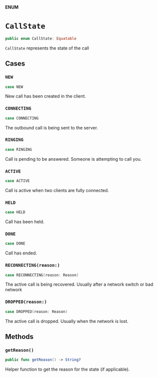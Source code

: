 **ENUM**

# `CallState`

```swift
public enum CallState: Equatable
```

`CallState` represents the state of the call

## Cases
### `NEW`

```swift
case NEW
```

New call has been created in the client.

### `CONNECTING`

```swift
case CONNECTING
```

The outbound call is being sent to the server.

### `RINGING`

```swift
case RINGING
```

Call is pending to be answered. Someone is attempting to call you.

### `ACTIVE`

```swift
case ACTIVE
```

Call is active when two clients are fully connected.

### `HELD`

```swift
case HELD
```

Call has been held.

### `DONE`

```swift
case DONE
```

Call has ended.

### `RECONNECTING(reason:)`

```swift
case RECONNECTING(reason: Reason)
```

The active call is being recovered. Usually after a network switch or bad network

### `DROPPED(reason:)`

```swift
case DROPPED(reason: Reason)
```

The active call is dropped. Usually when the network is lost.

## Methods
### `getReason()`

```swift
public func getReason() -> String?
```

Helper function to get the reason for the state (if applicable).
